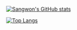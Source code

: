 [![Sangwon's GitHub stats](https://github-readme-stats.vercel.app/api?username=swj0418)](https://github.com/anuraghazra/github-readme-stats)

[![Top Langs](https://github-readme-stats.vercel.app/api/top-langs/?username=swj0418&layout=compact)](https://github.com/anuraghazra/github-readme-stats)

<!--
**swj0418/swj0418** is a ✨ _special_ ✨ repository because its `README.md` (this file) appears on your GitHub profile.

Here are some ideas to get you started:

- 🔭 I’m currently working on ...
- 🌱 I’m currently learning ...
- 👯 I’m looking to collaborate on ...
- 🤔 I’m looking for help with ...
- 💬 Ask me about ...
- 📫 How to reach me: ...
- 😄 Pronouns: ...
- ⚡ Fun fact: ...
-->
